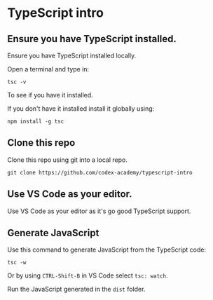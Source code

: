 # TypeScript intro

## Ensure you have TypeScript installed.

Ensure you have TypeScript installed locally.

Open a terminal and type in:

```
tsc -v
```

To see if you have it installed.

If you don't have it installed install it globally using:

```
npm install -g tsc
```

## Clone this repo

Clone this repo using git into a local repo.

`git clone https://github.com/codex-academy/typescript-intro`

## Use VS Code as your editor.

Use VS Code as your editor as it's go good TypeScript support.

## Generate JavaScript

Use this command to generate JavaScript from the TypeScript code:

```
tsc -w
```

Or by using `CTRL-Shift-B` in VS Code select `tsc: watch`.

Run the JavaScript generated in the `dist` folder.









